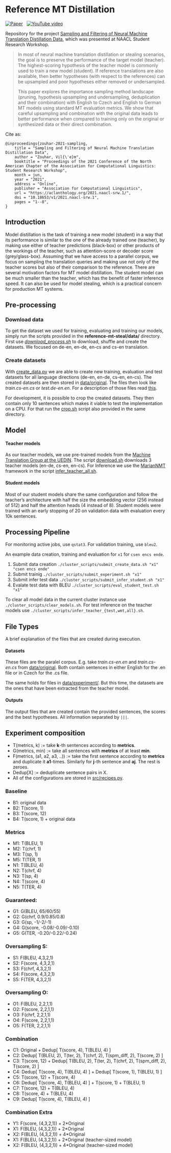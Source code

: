 # Reference MT Distillation


[![Paper](https://img.shields.io/badge/📜%20paper-481.svg)](https://aclanthology.org/2021.naacl-srw.1.pdf)
&nbsp;
[![YouTube video](https://img.shields.io/badge/🎥%20YouTube%20video-F00.svg)](https://www.youtube.com/watch?v=feMWDVylhac)

Repository for the project [Sampling and Filtering of Neural Machine Translation Distillation Data](https://aclanthology.org/2021.naacl-srw.1.pdf), which was presented at NAACL Student Research Workshop.

> In most of neural machine translation distillation or stealing scenarios, the goal is to preserve the performance of the target model (teacher). The highest-scoring hypothesis of the teacher model is commonly used to train a new model (student). If reference translations are also available, then better hypotheses (with respect to the references) can be upsampled and poor hypotheses either removed or undersampled.
> 
> This paper explores the importance sampling method landscape (pruning, hypothesis upsampling and undersampling, deduplication and their combination) with English to Czech and English to German MT models using standard MT evaluation metrics. We show that careful upsampling and combination with the original data leads to better performance when compared to training only on the original or synthesized data or their direct combination.

Cite as:

```
@inproceedings{zouhar-2021-sampling,
    title = "Sampling and Filtering of Neural Machine Translation Distillation Data",
    author = "Zouhar, Vil{\'e}m",
    booktitle = "Proceedings of the 2021 Conference of the North American Chapter of the Association for Computational Linguistics: Student Research Workshop",
    month = jun,
    year = "2021",
    address = "Online",
    publisher = "Association for Computational Linguistics",
    url = "https://aclanthology.org/2021.naacl-srw.1/",
    doi = "10.18653/v1/2021.naacl-srw.1",
    pages = "1--8",
}

```

## Introduction 

Model distillation is the task of training a new model (student) in a way that its performance is similar to the one of the already trained one (teacher), by making use either of teacher predictions (black-box) or other products of the workings of the teacher, such as attention-score or decoder score (grey/glass-box). Assuming that we have access to a parallel corpus, we focus on sampling the translation queries and making use not only of the teacher scores but also of their comparison to the reference. There are several motivation factors for MT model distillation. The student model can be much smaller than the teacher, which has the benefit of faster inference speed. It can also be used for model stealing, which is a practical concern for production MT systems.

## Pre-processing 

### Download data

To get the dataset we used for training, evaluating and training our models, simply run the scripts provided in the **reference-mt-steal/data/** directory. First use [_download_process.sh_](./data/download_process.sh) to download, shuffle and create the datasets. We focused on de-en, en-de, en-cs and cs-en translation. 

### Create datasets
With [create_data.py](src/create_data.py) we are able to create new training, evaluation and test datasets for all language directions (de-en, en-de, cs-en, en-cs). The created datasets are then stored in [data/original](data/original/). The files then look like _train.cs-en.cs_ or _test.de-en.en_. For a description of those files read [this](#datasets).

For development, it is possible to crop the created datasets. They then contain only 10 sentences which makes it viable to test the implementation on a CPU. For that run the [crop.sh](data/crop.sh) script also provided in the same directory.


## Model

#### Teacher models
As our teacher models, we use pre-trained models from the [Machine Translation Group at the UEDIN](http://data.statmt.org/). The script [download.sh](models/download.sh) downloads 3 teacher models (en-de, cs-en, en-cs). For Inference we use the [MarianNMT](https://marian-nmt.github.io/) framework in the script [infer_teacher_all.sh](models/infer_teacher_all.sh). 

#### Student models
Most of our student models share the same configuration and follow the teacher’s architecture with half the size the embedding vector (256 instead of 512) and half the attention heads (4 instead of 8). Student models were trained with an early stopping of 20 on validation data with evaluation every 10k sentences.

## Processing Pipeline

For monitoring active jobs, use `qstat3`. For validation training, use `bleu2`.

An example data creation, training and evaluation for `x1` for `csen encs ende`.

1. Submit data creation `./cluster_scripts/submit_create_data.sh "x1" "csen encs ende"`
2. Submit trainig `./cluster_scripts/submit_experiment.sh "x1"`
3. Submit infer test data `./cluster_scripts/submit_infer_student.sh "x1"`
4. Evalate test data with BLEU `./cluster_scripts/eval_student_test.sh "x1"`

To clear all model data in the current cluster instance use `./cluster_scripts/clear_models.sh`. For test inference on the teacher models use `./cluster_scripts/infer_teacher_{test,wmt,all}.sh`.

## File Types 

A brief explanation of the files that are created during execution.

#### Datasets <a name="datasets"></a>

These files are the paralel corpus. E.g. take _train.cs-en.en_ and _train.cs-en.cs_ from [data/original](data/original/). Both contain sentences in either English for the .en file or in Czech for the .cs file.

The same holds for files in [data/experiment/](data/experiment/). But this time, the datasets are the ones that have been extracted from the teacher model.

#### Outputs

The output files that are created contain the provided sentences, the scores and the best hypotheses. All information separated by ` ||| `.  

## Experiment composition

- T(metrics, k) := take __k__-th sentences according to __metrics__.
- G(metrics, min) := take all sentences with __metrics__ of at least __min__.
- F(metrics, (a1, a2, a3, ..)) := take the first sentence according to __metrics__ and duplicate it __a1__-times. Similarly for __j__-th sentence and __aj__. The rest is zeroes.
- Dedup\[X\] := deduplicate sentence pairs in X.
- All of the configurations are stored in [src/recipes.py](src/recipes.py).

### Baseline
- B1: original data
- B2: T(score, 1)
- B3: T(score, 12)
- B4: T(score, 1) + original data

### Metrics
- M1: T(BLEU, 1)
- M2: T(chrf, 1)
- M3: T(sp, 1)
- M5: T(TER, 1)
- N1: T(BLEU, 4)
- N2: T(chrf, 4)
- N3: T(sp, 4)
- N4: T(score, 4)
- N5: T(TER, 4)

### Guaranteed:
- G1: G(BLEU, 65/60/55)
- G2: G(chrf, 0.9/0.85/0.8) 
- G3: G(sp, -1/-2/-1) 
- G4: G(score, -0.08/-0.09/-0.10) 
- G5: G(TER, -0.20/-0.22/-0.24) 

### Oversampling S:
- S1: F(BLEU, 4,3,2,1)
- S2: F(score, 4,3,2,1)
- S3: F(chrf, 4,3,2,1)
- S4: F(score, 4,3,2,1)
- S5: F(TER, 4,3,2,1)

### Oversampling O:
- O1: F(BLEU, 2,2,1,1)
- O2: F(score, 2,2,1,1)
- O3: F(chrf, 2,2,1,1)
- O4: F(score, 2,2,1,1)
- O5: F(TER, 2,2,1,1)

### Combination

- C1: Original + Dedup[ T(score, 4), T(BLEU, 4) ]
- C2: Dedup[ T(BLEU, 2), T(ter, 2), T(chrf, 2), T(spm_diff, 2), T(score, 2) ]
- C3: T(score, 12) + Dedup[ T(BLEU, 2), T(ter, 2), T(chrf, 2), T(spm_diff, 2), T(score, 2) ]
- C4: Dedup[ T(score, 4), T(BLEU, 4) ] + Dedup[ T(score, 1), T(BLEU, 1) ]
- C5: T(score, 12) + T(score, 4)
- C6: Dedup[ T(score, 4), T(BLEU, 4) ] + T(score, 1) + T(BLEU, 1)
- C7: T(score, 12) + T(BLEU, 4)
- C8: T(score, 4) + T(BLEU, 4)
- C9: Dedup[ T(score, 4), T(BLEU, 4) ]

### Combination Extra
- Y1: F(score, (4,3,2,1)) + 2\*Original
- X1: F(BLEU, (4,3,2,1)) + 2\*Original
- X2: F(BLEU, (4,3,2,1)) + 4\*Original
- X1: F(BLEU, (4,3,2,1)) + 2\*Original (teacher-sized model)
- X2: F(BLEU, (4,3,2,1)) + 4\*Original (teacher-sized model) 
